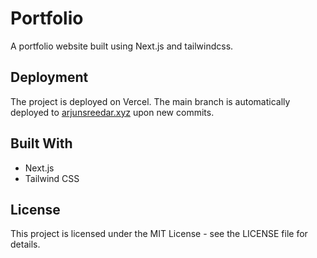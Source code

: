
# Portfolio
A portfolio website built using Next.js and tailwindcss.

## Deployment
The project is deployed on Vercel. The main branch is automatically deployed to [arjunsreedar.xyz](https://arjunsreedar.xyz) upon new commits.

## Built With
- Next.js
- Tailwind CSS

## License
This project is licensed under the MIT License - see the LICENSE file for details.
